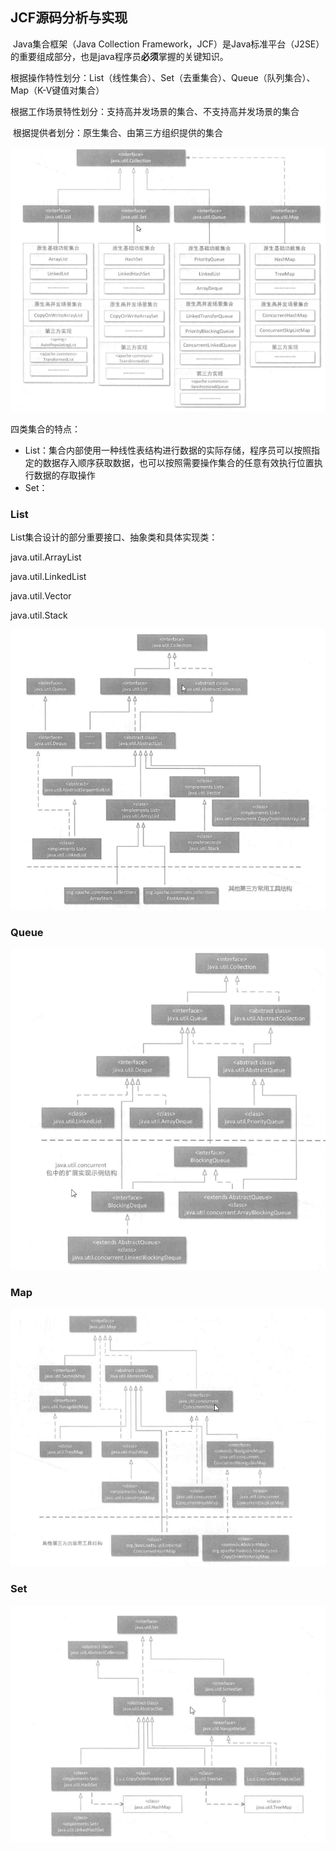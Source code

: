 ## JCF源码分析与实现

​	Java集合框架（Java Collection Framework，JCF）是Java标准平台（J2SE）的重要组成部分，也是java程序员**必须**掌握的关键知识。

​	根据操作特性划分：List（线性集合）、Set（去重集合）、Queue（队列集合）、Map（K-V键值对集合）

​	根据工作场景特性划分：支持高并发场景的集合、不支持高并发场景的集合

​	根据提供者划分：原生集合、由第三方组织提供的集合

![image-20231027133338896](./jcf%E6%BA%90%E7%A0%81%E5%88%86%E6%9E%90%E4%B8%8E%E5%AE%9E%E7%8E%B0/image-20231027133338896.png)

四类集合的特点：

- List：集合内部使用一种线性表结构进行数据的实际存储，程序员可以按照指定的数据存入顺序获取数据，也可以按照需要操作集合的任意有效执行位置执行数据的存取操作
- Set：





### List

List集合设计的部分重要接口、抽象类和具体实现类：

java.util.ArrayList

java.util.LinkedList

java.util.Vector

java.util.Stack



![image-20231027133456691](./jcf%E6%BA%90%E7%A0%81%E5%88%86%E6%9E%90%E4%B8%8E%E5%AE%9E%E7%8E%B0/image-20231027133456691.png)



### Queue



![image-20231027134539153](./jcf%E6%BA%90%E7%A0%81%E5%88%86%E6%9E%90%E4%B8%8E%E5%AE%9E%E7%8E%B0/image-20231027134539153.png)





### Map



![image-20231027134611374](./jcf%E6%BA%90%E7%A0%81%E5%88%86%E6%9E%90%E4%B8%8E%E5%AE%9E%E7%8E%B0/image-20231027134611374.png)







### Set



![image-20231027134632098](./jcf%E6%BA%90%E7%A0%81%E5%88%86%E6%9E%90%E4%B8%8E%E5%AE%9E%E7%8E%B0/image-20231027134632098.png)




